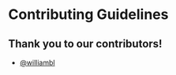 # Contributing Guidelines

## Thank you to our contributors!
* [@williambl](https://github.com/williambl)
